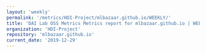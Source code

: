 ```yaml
---
layout: 'weekly'
permalink: '/metrics/HDI-Project/mlbazaar.github.io/WEEKLY/'
title: 'DAI Lab OSS Metrics Metrics report for mlbazaar.github.io | WEEKLY-REPORT-2019-12-29'
organization: 'HDI-Project'
repository: 'mlbazaar.github.io'
current_date: '2019-12-29'
---
```

